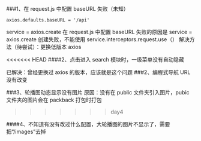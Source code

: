 ###1、在 request.js 中配置 baseURL 失败（未知）

```
axios.defaults.baseURL = '/api'
```

service = axios.create
在 request.js 中配置 baseURL 失败的原因是 service = axios.create 创建失败，不能使用 service.interceptors.request.use（）
解决方法（待尝试）：更换低版本 axios

<<<<<<< HEAD
####2、点击进入 search 模块时，一级菜单没有自动隐藏

已解决：曾经更换过 axios 的版本，应该就是这个问题
###2、编程式导航 URL 没有改变

###3、轮播图动态显示没有图片
原因：没有在 public 文件夹引入图片，pubic 文件夹的图片会在 packback 打包时打包

> > > > > > > day4

####4、不知道有没有改过什么配置，大轮播图的图片不显示了，需要把“/images”去掉
